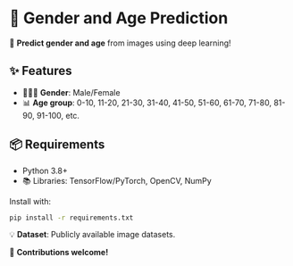 # 🎯 Gender and Age Prediction  

🚀 **Predict gender and age** from images using deep learning!  

## ✨ Features  
- 🧑‍🤝‍🧑 **Gender**: Male/Female  
- 📊 **Age group**: 0-10, 11-20, 21-30, 31-40, 41-50, 51-60, 61-70, 71-80, 81-90, 91-100,  etc.  

## 📦 Requirements  
- Python 3.8+  
- 📚 Libraries: TensorFlow/PyTorch, OpenCV, NumPy  

Install with:  
```bash  
pip install -r requirements.txt  
```  

💡 **Dataset**: Publicly available image datasets.  

🤝 **Contributions welcome!**  
